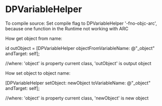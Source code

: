 DPVariableHelper
================

To compile source:
Set compile flag to DPVariableHelper '-fno-objc-arc', because one function in the Runtime not working with ARC


How get object from name:

id outObject = [DPVariableHelper objectFromVariableName: @"_object" andTarget: self];

//where: 
'object' is property current class,
'outObject' is output object



How set object to object name:

[DPVariableHelper setObject: newObject toVariableName: @"_object" andTarget: self];

//where:
'object' is property current class,
'newObject' is new object

